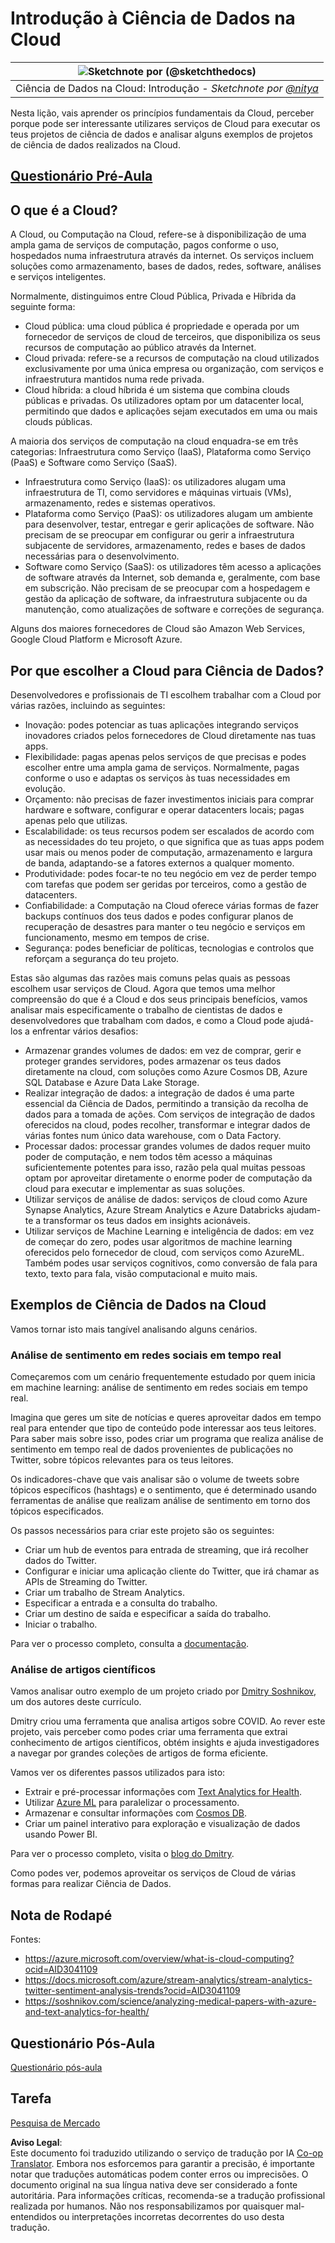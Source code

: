 <!--
CO_OP_TRANSLATOR_METADATA:
{
  "original_hash": "408c55cab2880daa4e78616308bd5db7",
  "translation_date": "2025-08-24T22:02:04+00:00",
  "source_file": "5-Data-Science-In-Cloud/17-Introduction/README.md",
  "language_code": "pt"
}
-->
# Introdução à Ciência de Dados na Cloud

|![ Sketchnote por [(@sketchthedocs)](https://sketchthedocs.dev) ](../../sketchnotes/17-DataScience-Cloud.png)|
|:---:|
| Ciência de Dados na Cloud: Introdução - _Sketchnote por [@nitya](https://twitter.com/nitya)_ |

Nesta lição, vais aprender os princípios fundamentais da Cloud, perceber porque pode ser interessante utilizares serviços de Cloud para executar os teus projetos de ciência de dados e analisar alguns exemplos de projetos de ciência de dados realizados na Cloud.

## [Questionário Pré-Aula](https://purple-hill-04aebfb03.1.azurestaticapps.net/quiz/32)

## O que é a Cloud?

A Cloud, ou Computação na Cloud, refere-se à disponibilização de uma ampla gama de serviços de computação, pagos conforme o uso, hospedados numa infraestrutura através da internet. Os serviços incluem soluções como armazenamento, bases de dados, redes, software, análises e serviços inteligentes.

Normalmente, distinguimos entre Cloud Pública, Privada e Híbrida da seguinte forma:

* Cloud pública: uma cloud pública é propriedade e operada por um fornecedor de serviços de cloud de terceiros, que disponibiliza os seus recursos de computação ao público através da Internet.
* Cloud privada: refere-se a recursos de computação na cloud utilizados exclusivamente por uma única empresa ou organização, com serviços e infraestrutura mantidos numa rede privada.
* Cloud híbrida: a cloud híbrida é um sistema que combina clouds públicas e privadas. Os utilizadores optam por um datacenter local, permitindo que dados e aplicações sejam executados em uma ou mais clouds públicas.

A maioria dos serviços de computação na cloud enquadra-se em três categorias: Infraestrutura como Serviço (IaaS), Plataforma como Serviço (PaaS) e Software como Serviço (SaaS).

* Infraestrutura como Serviço (IaaS): os utilizadores alugam uma infraestrutura de TI, como servidores e máquinas virtuais (VMs), armazenamento, redes e sistemas operativos.
* Plataforma como Serviço (PaaS): os utilizadores alugam um ambiente para desenvolver, testar, entregar e gerir aplicações de software. Não precisam de se preocupar em configurar ou gerir a infraestrutura subjacente de servidores, armazenamento, redes e bases de dados necessárias para o desenvolvimento.
* Software como Serviço (SaaS): os utilizadores têm acesso a aplicações de software através da Internet, sob demanda e, geralmente, com base em subscrição. Não precisam de se preocupar com a hospedagem e gestão da aplicação de software, da infraestrutura subjacente ou da manutenção, como atualizações de software e correções de segurança.

Alguns dos maiores fornecedores de Cloud são Amazon Web Services, Google Cloud Platform e Microsoft Azure.

## Por que escolher a Cloud para Ciência de Dados?

Desenvolvedores e profissionais de TI escolhem trabalhar com a Cloud por várias razões, incluindo as seguintes:

* Inovação: podes potenciar as tuas aplicações integrando serviços inovadores criados pelos fornecedores de Cloud diretamente nas tuas apps.
* Flexibilidade: pagas apenas pelos serviços de que precisas e podes escolher entre uma ampla gama de serviços. Normalmente, pagas conforme o uso e adaptas os serviços às tuas necessidades em evolução.
* Orçamento: não precisas de fazer investimentos iniciais para comprar hardware e software, configurar e operar datacenters locais; pagas apenas pelo que utilizas.
* Escalabilidade: os teus recursos podem ser escalados de acordo com as necessidades do teu projeto, o que significa que as tuas apps podem usar mais ou menos poder de computação, armazenamento e largura de banda, adaptando-se a fatores externos a qualquer momento.
* Produtividade: podes focar-te no teu negócio em vez de perder tempo com tarefas que podem ser geridas por terceiros, como a gestão de datacenters.
* Confiabilidade: a Computação na Cloud oferece várias formas de fazer backups contínuos dos teus dados e podes configurar planos de recuperação de desastres para manter o teu negócio e serviços em funcionamento, mesmo em tempos de crise.
* Segurança: podes beneficiar de políticas, tecnologias e controlos que reforçam a segurança do teu projeto.

Estas são algumas das razões mais comuns pelas quais as pessoas escolhem usar serviços de Cloud. Agora que temos uma melhor compreensão do que é a Cloud e dos seus principais benefícios, vamos analisar mais especificamente o trabalho de cientistas de dados e desenvolvedores que trabalham com dados, e como a Cloud pode ajudá-los a enfrentar vários desafios:

* Armazenar grandes volumes de dados: em vez de comprar, gerir e proteger grandes servidores, podes armazenar os teus dados diretamente na cloud, com soluções como Azure Cosmos DB, Azure SQL Database e Azure Data Lake Storage.
* Realizar integração de dados: a integração de dados é uma parte essencial da Ciência de Dados, permitindo a transição da recolha de dados para a tomada de ações. Com serviços de integração de dados oferecidos na cloud, podes recolher, transformar e integrar dados de várias fontes num único data warehouse, com o Data Factory.
* Processar dados: processar grandes volumes de dados requer muito poder de computação, e nem todos têm acesso a máquinas suficientemente potentes para isso, razão pela qual muitas pessoas optam por aproveitar diretamente o enorme poder de computação da cloud para executar e implementar as suas soluções.
* Utilizar serviços de análise de dados: serviços de cloud como Azure Synapse Analytics, Azure Stream Analytics e Azure Databricks ajudam-te a transformar os teus dados em insights acionáveis.
* Utilizar serviços de Machine Learning e inteligência de dados: em vez de começar do zero, podes usar algoritmos de machine learning oferecidos pelo fornecedor de cloud, com serviços como AzureML. Também podes usar serviços cognitivos, como conversão de fala para texto, texto para fala, visão computacional e muito mais.

## Exemplos de Ciência de Dados na Cloud

Vamos tornar isto mais tangível analisando alguns cenários.

### Análise de sentimento em redes sociais em tempo real
Começaremos com um cenário frequentemente estudado por quem inicia em machine learning: análise de sentimento em redes sociais em tempo real.

Imagina que geres um site de notícias e queres aproveitar dados em tempo real para entender que tipo de conteúdo pode interessar aos teus leitores. Para saber mais sobre isso, podes criar um programa que realiza análise de sentimento em tempo real de dados provenientes de publicações no Twitter, sobre tópicos relevantes para os teus leitores.

Os indicadores-chave que vais analisar são o volume de tweets sobre tópicos específicos (hashtags) e o sentimento, que é determinado usando ferramentas de análise que realizam análise de sentimento em torno dos tópicos especificados.

Os passos necessários para criar este projeto são os seguintes:

* Criar um hub de eventos para entrada de streaming, que irá recolher dados do Twitter.
* Configurar e iniciar uma aplicação cliente do Twitter, que irá chamar as APIs de Streaming do Twitter.
* Criar um trabalho de Stream Analytics.
* Especificar a entrada e a consulta do trabalho.
* Criar um destino de saída e especificar a saída do trabalho.
* Iniciar o trabalho.

Para ver o processo completo, consulta a [documentação](https://docs.microsoft.com/azure/stream-analytics/stream-analytics-twitter-sentiment-analysis-trends?WT.mc_id=academic-77958-bethanycheum&ocid=AID30411099).

### Análise de artigos científicos
Vamos analisar outro exemplo de um projeto criado por [Dmitry Soshnikov](http://soshnikov.com), um dos autores deste currículo.

Dmitry criou uma ferramenta que analisa artigos sobre COVID. Ao rever este projeto, vais perceber como podes criar uma ferramenta que extrai conhecimento de artigos científicos, obtém insights e ajuda investigadores a navegar por grandes coleções de artigos de forma eficiente.

Vamos ver os diferentes passos utilizados para isto:
* Extrair e pré-processar informações com [Text Analytics for Health](https://docs.microsoft.com/azure/cognitive-services/text-analytics/how-tos/text-analytics-for-health?WT.mc_id=academic-77958-bethanycheum&ocid=AID3041109).
* Utilizar [Azure ML](https://azure.microsoft.com/services/machine-learning?WT.mc_id=academic-77958-bethanycheum&ocid=AID3041109) para paralelizar o processamento.
* Armazenar e consultar informações com [Cosmos DB](https://azure.microsoft.com/services/cosmos-db?WT.mc_id=academic-77958-bethanycheum&ocid=AID3041109).
* Criar um painel interativo para exploração e visualização de dados usando Power BI.

Para ver o processo completo, visita o [blog do Dmitry](https://soshnikov.com/science/analyzing-medical-papers-with-azure-and-text-analytics-for-health/).

Como podes ver, podemos aproveitar os serviços de Cloud de várias formas para realizar Ciência de Dados.

## Nota de Rodapé

Fontes:
* https://azure.microsoft.com/overview/what-is-cloud-computing?ocid=AID3041109  
* https://docs.microsoft.com/azure/stream-analytics/stream-analytics-twitter-sentiment-analysis-trends?ocid=AID3041109  
* https://soshnikov.com/science/analyzing-medical-papers-with-azure-and-text-analytics-for-health/  

## Questionário Pós-Aula

[Questionário pós-aula](https://purple-hill-04aebfb03.1.azurestaticapps.net/quiz/33)

## Tarefa

[Pesquisa de Mercado](assignment.md)

**Aviso Legal**:  
Este documento foi traduzido utilizando o serviço de tradução por IA [Co-op Translator](https://github.com/Azure/co-op-translator). Embora nos esforcemos para garantir a precisão, é importante notar que traduções automáticas podem conter erros ou imprecisões. O documento original na sua língua nativa deve ser considerado a fonte autoritária. Para informações críticas, recomenda-se a tradução profissional realizada por humanos. Não nos responsabilizamos por quaisquer mal-entendidos ou interpretações incorretas decorrentes do uso desta tradução.